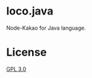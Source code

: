 # loco.java
Node-Kakao for Java language.

# License
[GPL 3.0](https://github.com/sungbin5304/loco.java/blob/master/LICENSE)
